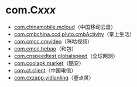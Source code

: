 # com.C*xxx*

- [com.chinamobile.mcloud](./com.chinamobile.mcloud/readme.md)（中国移动云盘）
- [com.cmbchina.ccd.pluto.cmbActivity](./com.cmbchina.ccd.pluto.cmbActivity/readme.md)（掌上生活）
- [com.cmcc.cmvideo](./com.cmcc.cmvideo/readme.md)（咪咕视频）
- [com.cmcc.hebao](./com.cmcc.hebao/readme.md)（和包）
- [com.cnspeedtest.globalspeed](./com.cnspeedtest.globalspeed/readme.md)（全球网测）
- [com.coolapk.market](./com.coolapk.market/readme.md)（酷安）
- [com.ct.client](./com.ct.client/readme.md)（中国电信）
- [com.cxzapp.yidianling](./com.cxzapp.yidianling/readme.md)（壹点灵）